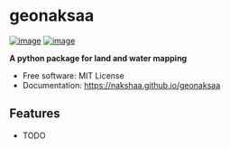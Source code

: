 # geonaksaa


[![image](https://img.shields.io/pypi/v/geonaksaa.svg)](https://pypi.python.org/pypi/geonaksaa)
[![image](https://img.shields.io/conda/vn/conda-forge/geonaksaa.svg)](https://anaconda.org/conda-forge/geonaksaa)


**A python package for land and water mapping**


-   Free software: MIT License
-   Documentation: https://nakshaa.github.io/geonaksaa
    

## Features

-   TODO
